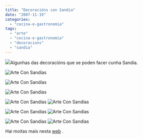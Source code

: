 ```yaml
---
title: "Decoracións con Sandia"
date: "2007-11-19"
categories: 
  - "cocina-e-gastronomia"
tags: 
  - "arte"
  - "cocina-e-gastronomia"
  - "decoracions"
  - "sandia"
---
```


![](images/moz-screenshot.jpg)Algunhas das decoracións que se poden facer cunha Sandia.

![Arte Con Sandías](images/sandias_1.jpg)

![Arte Con Sandías](images/sandias_2.jpg)

![Arte Con Sandías](images/sandias_3.jpg)

![Arte Con Sandías](images/sandias_4.jpg) ![Arte Con Sandías](images/sandias_5.jpg)

![Arte Con Sandías](images/sandias_6.jpg) ![Arte Con Sandías](images/sandias_7.jpg)

![Arte Con Sandías](images/sandias_8.jpg) ![Arte Con Sandías](images/sandias_9.jpg)

Hai moitas mais nesta [web](http://fima-psuchopadt.livejournal.com/1681448.html#cutid1) .
